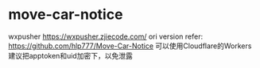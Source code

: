# move-car-notice
wxpusher https://wxpusher.zjiecode.com/
ori version refer: https://github.com/hlp777/Move-Car-Notice
可以使用Cloudflare的Workers
建议把apptoken和uid加密下，以免泄露
